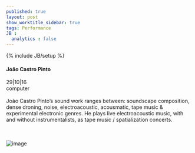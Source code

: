 ```yaml
---
published: true
layout: post
show_worktitle_sidebar: true
tags: Performance
JB :
  analytics : false
---
```


{% include JB/setup %}




<p>
<h4>João Castro Pinto</h4>
29|10|16
<br />
computer
<br /><br />
João Castro Pinto’s sound work ranges between: soundscape composition, dense droning, noise, electroacoustic, acousmatic, tape music & experimental electronic genres. He plays live electroacoustic music, with and without instrumentalists, as tape music / spatialization concerts.

<br /><br />
<img src="{{ site.url }}/images/joao_pinto.jpg" alt="image">


</p>



